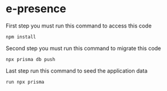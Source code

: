 # e-presence

First step you must run this command to access this code
```
npm install
```
Second step you must run this command to migrate this code
```
npx prisma db push
```
Last step run this command to seed the application data
```
run npx prisma
```
